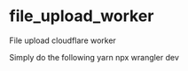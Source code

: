# file_upload_worker
File upload cloudflare worker

Simply do the following
yarn
npx wrangler dev


